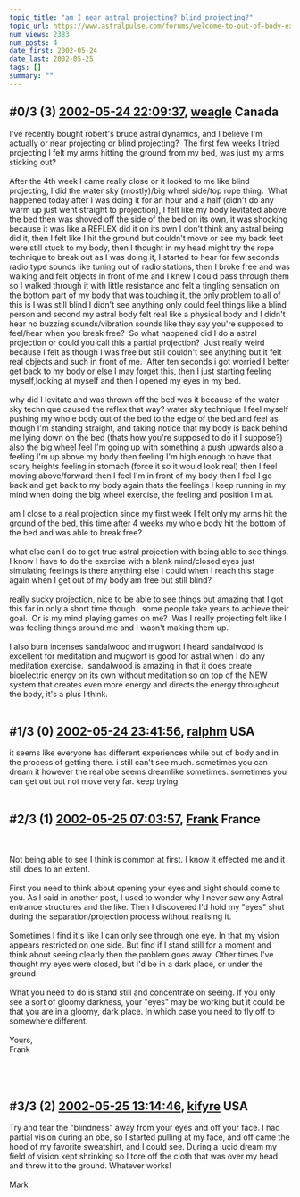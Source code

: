 ```yaml
---
topic_title: "am I near astral projecting? blind projecting?"
topic_url: https://www.astralpulse.com/forums/welcome-to-out-of-body-experiences!/am-i-near-astral-projecting-blind-projecting
num_views: 2383
num_posts: 4
date_first: 2002-05-24
date_last: 2002-05-25
tags: []
summary: ""
---
```


## \#0/3 (3) [2002-05-24 22:09:37](https://www.astralpulse.com/forums/index.php?msg=116733), [weagle](https://www.astralpulse.com/forums/profile/?u=538) Canada ##
<section>
I've recently bought robert's bruce astral dynamics, and I believe I'm actually or near projecting or blind projecting?  The first few weeks I tried projecting I felt my arms hitting the ground from my bed, was just my arms sticking out?
<br>
<br>
After the 4th week I came really close or it looked to me like blind projecting, I did the water sky (mostly)/big wheel side/top rope thing.  What happened today after I was doing it for an hour and a half (didn't do any warm up just went straight to projection), I felt like my body levitated above the bed then was shoved off the side of the bed on its own, it was shocking because it was like a REFLEX did it on its own I don't think any astral being did it, then I felt like I hit the ground but couldn't move or see my back feet were still stuck to my body, then I thought in my head might try the rope technique to break out as I was doing it, I started to hear for few seconds radio type sounds like tuning out of radio stations, then I broke free and was walking and felt objects in front of me and I knew I could pass through them so I walked through it with little resistance and felt a tingling sensation on the bottom part of my body that was touching it, the only problem to all of this is I was still blind I didn't see anything only could feel things like a blind person and second my astral body felt real like a physical body and I didn't hear no buzzing sounds/vibration sounds like they say you're supposed to feel/hear when you break free?  So what happened did I do a astral projection or could you call this a partial projection?  Just really weird because I felt as though I was free but still couldn't see anything but it felt real objects and such in front of me.  After ten seconds i got worried I better get back to my body or else I may forget this, then I just starting feeling myself,looking at myself and then I opened my eyes in my bed.
<br>
<br>
why did I levitate and was thrown off the bed was it because of the water sky technique caused the reflex that way? water sky technique I feel myself pushing my whole body out of the bed to the edge of the bed and feel as though I'm standing straight, and taking notice that my body is back behind me lying down on the bed (thats how you're supposed to do it I suppose?) also the big wheel feel I'm going up with something a push upwards also a feeling I'm up above my body then feeling I'm high enough to have that scary heights feeling in stomach (force it so it would look real) then I feel moving above/forward then I feel I'm in front of my body then I feel I go back and get back to my body again thats the feelings I keep running in my mind when doing the big wheel exercise, the feeling and position I'm at.
<br>
<br>
am I close to a real projection since my first week I felt only my arms hit the ground of the bed, this time after 4 weeks my whole body hit the bottom of the bed and was able to break free?
<br>
<br>
what else can I do to get true astral projection with being able to see things, I know I have to do the exercise with a blank mind/closed eyes just simulating feelings is there anything else I could when I reach this stage again when I get out of my body am free but still blind?
<br>
<br>
really sucky projection, nice to be able to see things but amazing that I got this far in only a short time though.  some people take years to achieve their goal.  Or is my mind playing games on me?  Was I really projecting felt like I was feeling things around me and I wasn't making them up.
<br>
<br>
I also burn incenses sandalwood and mugwort I heard sandalwood is excellent for meditation and mugwort is good for astral when I do any meditation exercise.  sandalwood is amazing in that it does create bioelectric energy on its own without meditation so on top of the NEW system that creates even more energy and directs the energy throughout the body, it's a plus I think.
<br>
<br>
</section>

## \#1/3 (0) [2002-05-24 23:41:56](https://www.astralpulse.com/forums/index.php?msg=5532), [ralphm](https://www.astralpulse.com/forums/profile/?u=488) USA ##
<section>
it seems like everyone has different experiences while out of body and in the process of getting there. i still can't see much. sometimes you can dream it however the real obe seems dreamlike sometimes. sometimes you can get out but not move very far. keep trying.
<br>
<br>
</section>

## \#2/3 (1) [2002-05-25 07:03:57](https://www.astralpulse.com/forums/index.php?msg=5555), [Frank](https://www.astralpulse.com/forums/profile/?u=359) France ##
<section>
<br>
<br>
Not being able to see I think is common at first. I know it effected me and it still does to an extent.
<br>
<br>
First you need to think about opening your eyes and sight should come to you. As I said in another post, I used to wonder why I never saw any Astral entrance structures and the like. Then I discovered I'd hold my "eyes" shut during the separation/projection process without realising it.
<br>
<br>
Sometimes I find it's like I can only see through one eye. In that my vision appears restricted on one side. But find if I stand still for a moment and think about seeing clearly then the problem goes away. Other times I've thought my eyes were closed, but I'd be in a dark place, or under the ground.
<br>
<br>
What you need to do is stand still and concentrate on seeing. If you only see a sort of gloomy darkness, your "eyes" may be working but it could be that you are in a gloomy, dark place. In which case you need to fly off to somewhere different.
<br>
<br>
Yours,
<br>
Frank
<br>
<br>
<br>
<br>
</section>

## \#3/3 (2) [2002-05-25 13:14:46](https://www.astralpulse.com/forums/index.php?msg=5558), [kifyre](https://www.astralpulse.com/forums/profile/?u=61) USA ##
<section>
Try and tear the "blindness" away from your eyes and off your face. I had partial vision during an obe, so I started pulling at my face, and off came the hood of my favorite sweatshirt, and I could see. During a lucid dream my field of vision kept shrinking so I tore off the cloth that was over my head and threw it to the ground. Whatever works!
<br>
<br>
Mark
<br>
<br>
</section>